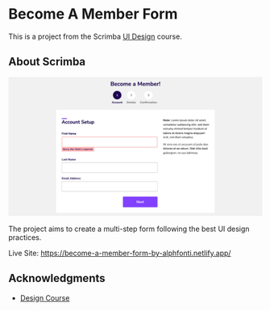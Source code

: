 # Become A Member Form

This is a project from the Scrimba [UI Design](https://scrimba.com/learn/designbootcamp) course. 

## About Scrimba

![Form screenshot](./screenshot.jpg)

The project aims to create a multi-step form following the best UI design practices. 

Live Site: https://become-a-member-form-by-alphfonti.netlify.app/

## Acknowledgments

- [Design Course](https://www.youtube.com/c/DesignCourse)
